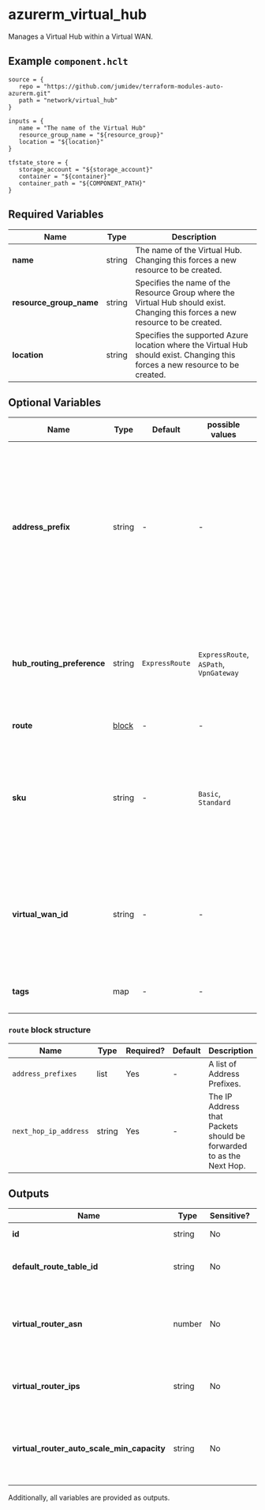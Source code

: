 # azurerm_virtual_hub

Manages a Virtual Hub within a Virtual WAN.

## Example `component.hclt`

```hcl
source = {
   repo = "https://github.com/jumidev/terraform-modules-auto-azurerm.git"   
   path = "network/virtual_hub"   
}

inputs = {
   name = "The name of the Virtual Hub"   
   resource_group_name = "${resource_group}"   
   location = "${location}"   
}

tfstate_store = {
   storage_account = "${storage_account}"   
   container = "${container}"   
   container_path = "${COMPONENT_PATH}"   
}

```

## Required Variables

| Name | Type |  Description |
| ---- | --------- |  ----------- |
| **name** | string |  The name of the Virtual Hub. Changing this forces a new resource to be created. | 
| **resource_group_name** | string |  Specifies the name of the Resource Group where the Virtual Hub should exist. Changing this forces a new resource to be created. | 
| **location** | string |  Specifies the supported Azure location where the Virtual Hub should exist. Changing this forces a new resource to be created. | 

## Optional Variables

| Name | Type |  Default  |  possible values |  Description |
| ---- | --------- |  ----------- | ----------- | ----------- |
| **address_prefix** | string |  -  |  -  |  The Address Prefix which should be used for this Virtual Hub. Changing this forces a new resource to be created. [The address prefix subnet cannot be smaller than a `/24`. Azure recommends using a `/23`](https://docs.microsoft.com/azure/virtual-wan/virtual-wan-faq#what-is-the-recommended-hub-address-space-during-hub-creation). | 
| **hub_routing_preference** | string |  `ExpressRoute`  |  `ExpressRoute`, `ASPath`, `VpnGateway`  |  The hub routing preference. Possible values are `ExpressRoute`, `ASPath` and `VpnGateway`. Defaults to `ExpressRoute`. | 
| **route** | [block](#route-block-structure) |  -  |  -  |  One or more `route` blocks. | 
| **sku** | string |  -  |  `Basic`, `Standard`  |  The SKU of the Virtual Hub. Possible values are `Basic` and `Standard`. Changing this forces a new resource to be created. | 
| **virtual_wan_id** | string |  -  |  -  |  The ID of a Virtual WAN within which the Virtual Hub should be created. Changing this forces a new resource to be created. | 
| **tags** | map |  -  |  -  |  A mapping of tags to assign to the Virtual Hub. | 

### `route` block structure

| Name | Type | Required? | Default | Description |
| ---- | ---- | --------- | ------- | ----------- |
| `address_prefixes` | list | Yes | - | A list of Address Prefixes. |
| `next_hop_ip_address` | string | Yes | - | The IP Address that Packets should be forwarded to as the Next Hop. |



## Outputs

| Name | Type | Sensitive? | Description |
| ---- | ---- | --------- | --------- |
| **id** | string | No  | The ID of the Virtual Hub. | 
| **default_route_table_id** | string | No  | The ID of the default Route Table in the Virtual Hub. | 
| **virtual_router_asn** | number | No  | The Autonomous System Number of the Virtual Hub BGP router. | 
| **virtual_router_ips** | string | No  | The IP addresses of the Virtual Hub BGP router. | 
| **virtual_router_auto_scale_min_capacity** | string | No  | Minimum instance capacity for the scaling configuration of the Virtual Hub Router. | 

Additionally, all variables are provided as outputs.
